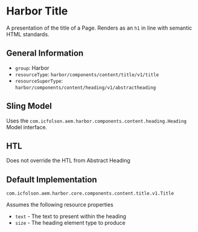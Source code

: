 # Harbor Title

A presentation of the title of a Page.  Renders as an `h1` in line with semantic 
HTML standards. 

## General Information

* `group`: Harbor
* `resourceType`: `harbor/components/content/title/v1/title`
* `resourceSuperType`: `harbor/components/content/heading/v1/abstractheading`

## Sling Model

Uses the `com.icfolson.aem.harbor.components.content.heading.Heading` Model interface.

## HTL

Does not override the HTL from Abstract Heading

## Default Implementation

`com.icfolson.aem.harbor.core.components.content.title.v1.Title`

Assumes the following resource properties

* `text` - The text to present within the heading
* `size` - The heading element type to produce
